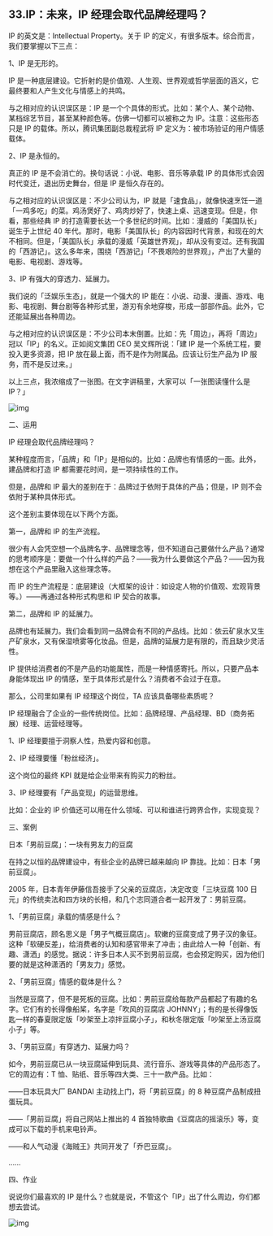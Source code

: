 ## 33.IP：未来，IP 经理会取代品牌经理吗？
IP 的英文是：Intellectual Property。关于 IP 的定义，有很多版本。综合而言，我们要掌握以下三点：


1、IP 是无形的。


IP 是一种底层建设。它折射的是价值观、人生观、世界观或哲学层面的涵义，它最终要和人产生文化与情感上的共鸣。


与之相对应的认识误区是：IP 是一个个具体的形式。比如：某个人、某个动物、某档综艺节目，甚至某种颜色等。仿佛一切都可以被称之为 IP。注意：这些形态只是 IP 的载体。所以，腾讯集团副总裁程武将 IP 定义为：被市场验证的用户情感载体。


2、IP 是永恒的。


真正的 IP 是不会消亡的。换句话说：小说、电影、音乐等承载 IP 的具体形式会因时代变迁，退出历史舞台，但是 IP 是恒久存在的。


与之相对应的认识误区是：不少公司认为，IP 就是「速食品」，就像快速烹饪一道「一鸡多吃」的菜。鸡汤煲好了、鸡肉炒好了，快速上桌、迅速变现。但是，你看，那些经典 IP 的打造需要长达一个多世纪的时间。比如：漫威的「美国队长」诞生于上世纪 40 年代。那时，电影「美国队长」的内容因时代背景，和现在的大不相同。但是，「美国队长」承载的漫威「英雄世界观」，却从没有变过。还有我国的「西游记」。这么多年来，围绕「西游记」「不畏艰险的世界观」，产出了大量的电影、电视剧、游戏等。


3、IP 有强大的穿透力、延展力。


我们说的「泛娱乐生态」，就是一个强大的 IP 能在：小说、动漫、漫画、游戏、电影、电视剧、舞台剧等各种形式里，游刃有余地穿梭，形成一部部作品。此外，它还能延展出各种周边。  

与之相对应的认识误区是：不少公司本末倒置。比如：先「周边」，再将「周边」冠以「IP」的名义。正如阅文集团 CEO 吴文辉所说：「建 IP 是一个系统工程，要投入更多资源，把 IP 放在最上面，而不是作为附属品。应该让衍生产品为 IP 服务，而不是反过来。」


以上三点，我浓缩成了一张图。在文字讲稿里，大家可以「一张图读懂什么是 IP？」


  



![img](https://pic4.zhimg.com/v2-a7aa8eff45ed05f707ae8d32c397f524.webp)

  



二、运用


IP 经理会取代品牌经理吗？


某种程度而言，「品牌」和「IP」是相似的。比如：品牌也有情感的一面。此外，建品牌和打造 IP 都需要花时间，是一项持续性的工作。


但是，品牌和 IP 最大的差别在于：品牌过于依附于具体的产品；但是，IP 则不会依附于某种具体形式。


这个差别主要体现在以下两个方面。


第一，品牌和 IP 的生产流程。


很少有人会凭空想一个品牌名字、品牌理念等，但不知道自己要做什么产品？通常的思考顺序是：要做一个什么样的产品？——我为什么要做这个产品？——因为我想在这个产品里融入这些理念等。


而 IP 的生产流程是：底层建设（大框架的设计：如设定人物的价值观、宏观背景等。）——再通过各种形式构思和 IP 契合的故事。


第二，品牌和 IP 的延展力。


品牌也有延展力。我们会看到同一品牌会有不同的产品线。比如：依云矿泉水又生产矿泉水，又有保湿喷雾等化妆品。但是，品牌的延展力是有限的，而且缺少灵活性。


IP 提供给消费者的不是产品的功能属性，而是一种情感寄托。所以，只要产品本身能体现出 IP 的情感，至于具体形式是什么？消费者不会过于在意。


那么，公司里如果有 IP 经理这个岗位，TA 应该具备哪些素质呢？


IP 经理融合了企业的一些传统岗位。比如：品牌经理、产品经理、BD（商务拓展）经理、运营经理等。


1、IP 经理要擅于洞察人性，热爱内容和创意。


2、IP 经理要懂「粉丝经济」。


这个岗位的最终 KPI 就是给企业带来有购买力的粉丝。


3、IP 经理要有「产品变现」的运营思维。


比如：企业的 IP 价值还可以用在什么领域、可以和谁进行跨界合作，实现变现？


三、案例


日本「男前豆腐」：一块有男友力的豆腐


在持之以恒的品牌建设中，有些企业的品牌已越来越向 IP 靠拢。比如：日本「男前豆腐」。


2005 年，日本青年伊藤信吾接手了父亲的豆腐店，决定改变「三块豆腐 100 日元」的传统卖法和四方块的长相，和几个志同道合者一起开发了：男前豆腐。


1、「男前豆腐」承载的情感是什么？


男前豆腐店，顾名思义是「男子气概豆腐店」。软嫩的豆腐变成了男子汉的象征。这种「软硬反差」，给消费者的认知和感官带来了冲击；由此给人一种「创新、有趣、潇洒」的感觉。据说：许多日本人买不到男前豆腐，也会预定购买，因为他们要的就是这种潇洒的「男友力」感觉。


2、「男前豆腐」情感的载体是什么？


当然是豆腐了，但不是死板的豆腐。比如：男前豆腐给每款产品都起了有趣的名字。它们有的长得像船桨，名字是「吹风的豆腐店 JOHNNY」；有的是长得像饭匙一样的春夏限定版「吵架至上凉拌豆腐小子」，和秋冬限定版「吵架至上汤豆腐小子」等。


3、「男前豆腐」有穿透力、延展力吗？


如今，男前豆腐已从一块豆腐延伸到玩具、流行音乐、游戏等具体的产品形态了。它的周边有：T 恤、贴纸、音乐等四大类、三十一款产品。比如：


——日本玩具大厂 BANDAI 主动找上门，将「男前豆腐」的 8 种豆腐产品制成扭蛋玩具。  

——「男前豆腐」将自己网站上推出的 4 首独特歌曲《豆腐店的摇滚乐》等，变成可以下载的手机来电铃声。  

——和人气动漫《海贼王》共同开发了「乔巴豆腐」。  

……


四、作业


说说你们最喜欢的 IP 是什么？也就是说，不管这个「IP」出了什么周边，你们都想去尝试。


  



![img](https://pic2.zhimg.com/v2-fe4a54248a528ff4e448fcc5f0e64787.webp)

  


